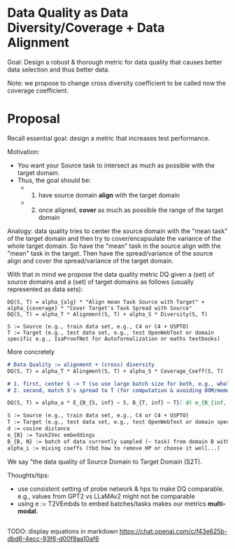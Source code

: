 # Data Quality as Data Diversity/Coverage + Data Alignment

Goal: Design a robust & thorough metric for data quality that causes better data selection and thus better data.

Note: we propose to change cross diversity coefficient to be called now the coverage coefficient. 

# Proposal
Recall essential goal: design a metric that increases test performance. 

Motivation:
- You want your Source task to intersect as much as possible with the target domain.
- Thus, the goal should be:
  - 1. have source domain **align** with the target domain
  - 2. once aligned, **cover** as much as possible the range of the target domain

Analogy: data quality tries to center the source domain with the "mean task" of the target domain and then try to cover/encapsulate the variance of the whole target domain.
So have the "mean" task in the source align with the "mean" task in the target.
Then have the spread/variance of the source align and cover the spread/variance of the target domain.

With that in mind we propose the data quality metric DQ given a (set) of source domains and a (set) of target domains as follows (usually represented as data sets):
```
DQ(S, T) = alpha_{alg} * "Align mean Task Source with Target" + alpha_{coverage} * "Cover Target's Task Spread with Source"
DQ(S, T) = alpha_T * Alignment(S, T) + alpha_S * Diversity(S, T)

S := Source (e.g., train data set, e.g., C4 or C4 + USPTO)
T := Target (e.g., test data set, e.g., test OpenWebText or domain specific e.g., IsaProofNet for Autoformalization or maths textbooks)
```
More concretely
```markdown
# Data Quality := alignment + (cross) diversity
DQ(S, T) = alpha_T * Alingment(S, T) + alpha_S * Coverage_Coeff(S, T)

# 1. first, center S -> T (so use large batch size for both, e.g., whole data set or 1024, 2028)
# 2. second, match S's spread to T (for computation & avoiding OOM/memory issues use smaller batch size, seq length e.g., 512 as in beyond scale)

DQ(S, T) = alpha_a * E_{B_{S, inf} ~ S, B_{T, inf} ~ T}[ d( e_{B_{inf, S}}, e_{B_{inf, T} } ) ] + alpha_c * E_{B_{S, 512} ~ S, B_{T, 512} ~ T}[ 1 - d( e_{B_{512, S}}, e_{B_{512, S} } ) ]

S := Source (e.g., train data set, e.g., C4 or C4 + USPTO)
T := Target (e.g., test data set, e.g., test OpenWebText or domain specific e.g., IsaProofNet for Autoformalization or maths textbooks)
d := cosine distance
e_{B} := Task2Vec embeddings
B_{B, N} := batch of data currently sampled (~ task) from domain B with N examples.
alpha_i := mixing coeffs (tbd how to remove HP or choose it well...)
```
We say "the data quality of Source Domain to Target Domain (S2T).

Thoughts/tips:
- use consistent setting of probe network & hps to make DQ comparable. e.g., values from GPT2 vs LLaMAv2 might not be comparable
- using e := T2VEmbds to embed batches/tasks makes our metrics **multi-modal**.

##

TODO: display equations in markdown https://chat.openai.com/c/f43e625b-dbd6-4ecc-93f6-d00f9aa10af6 
